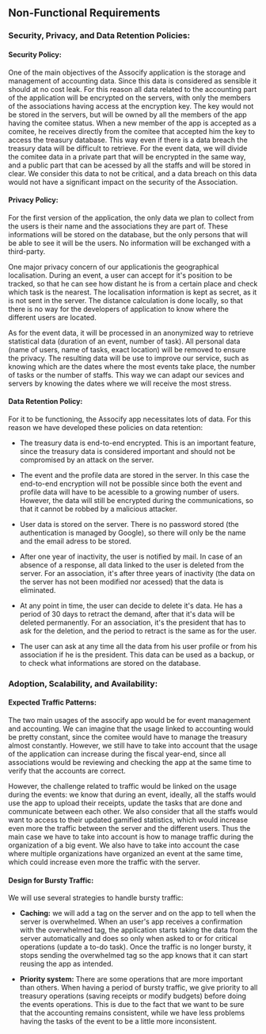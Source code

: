 ## Non-Functional Requirements

### Security, Privacy, and Data Retention Policies:

#### Security Policy:
One of the main objectives of the Assocify application is the storage and management of accounting data. Since this data is considered as sensible it should at no cost leak. For this reason all data related to the accounting part of the application will be encrypted on the servers, with only the members of the associations having access at the encryption key. The key would not be stored in the servers, but will be owned by all the members of the app having the comitee status. When a new member of the app is accepted as a comitee, he receives directly from the comitee that accepted him the key to access the treasury database. This way even if there is a data breach the treasury data will be difficult to retrieve. For the event data, we will divide the comitee data in a private part that will be encrypted in the same way, and a public part that can be acessed by all the staffs and will be stored in clear. We consider this data to not be critical, and a data breach on this data would not have a significant impact on the security of the Association.

#### Privacy Policy:
For the first version of the application, the only data we plan to collect from the users is their name and the associations they are part of. These informations will be stored on the database, but the only persons that will be able to see it will be the users. No information will be exchanged with a third-party. 

One major privacy concern of our applicationis the geographical localisation. During an event, a user can accept for it's position to be tracked, so that he can see how distant he is from a certain place and check which task is the nearest. The localisation information is kept as secret, as it is not sent in the server. The distance calculation is done locally, so that there is no way for the developers of application to know where the different users are located.

As for the event data, it will be processed in an anonymized way to retrieve statistical data (duration of an event, number of task). All personal data (name of users, name of tasks, exact location) will be removed to ensure the privacy. The resulting data will be use to improve our service, such as knowing which are the dates where the most events take place, the number of tasks or the number of staffs. This way we can adapt our sevices and servers by knowing the dates where we will receive the most stress.


#### Data Retention Policy:
For it to be functioning, the Assocify app necessitates lots of data. For this reason we have developed these policies on data retention:

- The treasury data is end-to-end encrypted. This is an important feature, since the treasury data is considered important and should not be compromised by an attack on the server.

- The event and the profile data are stored in the server. In this case the end-to-end encryption will not be possible since both the event and profile data will have to be acessible to a growing number of users. However, the data will still be encrypted during the communications, so that it cannot be robbed by a malicious attacker.

- User data is stored on the server. There is no password stored (the authentication is managed by Google), so there will only be the name and the email adress to be stored. 

- After one year of inactivity, the user is notified by mail. In case of an absence of a response, all data linked to the user is deleted from the server. For an association, it's after three years of inactivity (the data on the server has not been modified nor acessed) that the data is eliminated.

- At any point in time, the user can decide to delete it's data. He has a period of 30 days to retract the demand, after that it's data will be deleted permanently. For an association, it's the president that has to ask for the deletion, and the period to retract is the same as for the user.

- The user can ask at any time all the data from his user profile or from his association if he is the president. This data can be used as a backup, or to check what informations are stored on the database.

### Adoption, Scalability, and Availability:

#### Expected Traffic Patterns:
The two main usages of the assocify app would be for event management and accounting. We can imagine that the usage linked to accounting would be pretty constant, since the comitee would have to manage the treasury almost constantly. However, we still have to take into account that the usage of the application can increase during the fiscal year-end, since all associations would be reviewing and checking the app at the same time to verify that the accounts are correct.

However, the challenge related to traffic would be linked on the usage during the events: we know that during an event, ideally, all the staffs would use the app to upload their receipts, update the tasks that are done and communicate between each other. We also consider that all the staffs would want to access to their updated gamified statistics, which would increase even more the traffic between the server and the different users. Thus the main case we have to take into account is how to manage traffic during the organization of a big event. We also have to take into account the case where multiple organizations have organized an event at the same time, which could increase even more the traffic with the server.


#### Design for Bursty Traffic:
We will use several strategies to handle bursty traffic:

- **Caching:** we will add a tag on the server and on the app to tell when the server is overwhelmed. When an user's app receives a confirmation with the overwhelmed tag, the application starts taking the data from the server automatically and does so only when asked to or for critical operations (update a to-do task). Once the traffic is no longer bursty, it stops sending the overwhelmed tag so the app knows that it can start reusing the app as intended.

- **Priority system:** There are some operations that are more important than others. When having a period of bursty traffic, we give priority to all treasury operations (saving receipts or modify budgets) before doing the events operations. This is due to the fact that we want to be sure that the accounting remains consistent, while we have less problems having the tasks of the event to be a little more inconsistent.